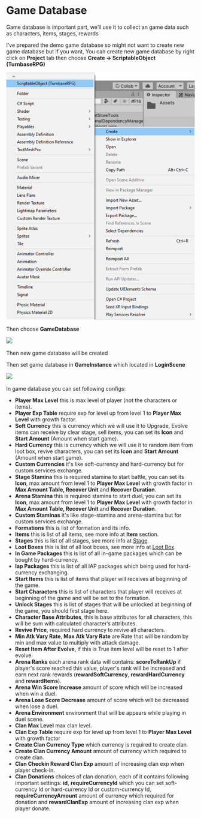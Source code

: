 # Game Database

Game database is important part, we’ll use it to collect an game data such as characters, items, stages, rewards

I’ve prepared the demo game database so might not want to create new game database but if you want, You can create new game database by right click on **Project** tab then choose **Create -> ScriptableObject (TurnbaseRPG)**

![](../images/CreateScriptableObject.png)

Then choose **GameDatabase**

![](../images/0ctgiVa_aTiS8qMYq.png)

Then new game database will be created

Then set game database in **GameInstance** which located in **LoginScene**

![](../images/05lzkHSKtGO-ZJucm.png)

In game database you can set following configs:

*   **Player Max Level** this is max level of player (not the characters or items).
*   **Player Exp Table** require exp for level up from level 1 to **Player Max Level** with growth factor.
*   **Soft Currency** this is currency which we will use it to Upgrade, Evolve items can receive by clear stage, sell items, you can set its **Icon** and **Start Amount** (Amount when start game).
*   **Hard Currency** this is currency which we will use it to random item from loot box, revive characters, you can set its **Icon** and **Start Amount** (Amount when start game).
*   **Custom Currencies** it's like soft-currency and hard-currency but for custom services exchange.
*   **Stage Stamina** this is required stamina to start battle, you can set its **Icon**, max amount from level 1 to **Player Max Level** with growth factor in **Max Amount Table, Recover Unit** and **Recover Duration**.
*   **Arena Stamina** this is required stamina to start duel, you can set its **Icon**, max amount from level 1 to **Player Max Level** with growth factor in **Max Amount Table, Recover Unit** and **Recover Duration**.
*   **Custom Staminas** it's like stage-stamina and arena-stamina but for custom services exchange.
*   **Formations** this is list of formation and its info.
*   **Items** this is list of all items, see more info at **Item** section.
*   **Stages** this is list of all stages, see more info at [Stage](../pages/010-stage).
*   **Loot Boxes** this is list of all loot boxes, see more info at [Loot Box](../pages/011-loot-box).
*   **In Game Packages** this is list of all in-game packages which can be bought by hard-currency.
*   **Iap Packages** this is list of all IAP packages which being used for hard-currency exchanging.
*   **Start Items** this is list of items that player will receives at beginning of the game.
*   **Start Characters** this is list of characters that player will receives at beginning of the game and will be set to the formation.
*   **Unlock Stages** this is list of stages that will be unlocked at beginning of the game, you should first stage here.
*   **Character Base Attributes**, this is base attributes for all characters, this will be sum with calculated character’s attributes.
*   **Revive Price**, required hard currency to revive all characters.
*   **Min Atk Vary Rate**, **Max Atk Vary Rate** are Rate that will be random by min and max value to multiply with attack damage.
*   **Reset Item After Evolve**, if this is True item level will be reset to 1 after evolve.
*   **Arena Ranks** each arena rank data will contains: **scoreToRankUp** if player's score reached this value, player's rank will be increased and earn next rank rewards (**rewardSoftCurrency**, **rewardHardCurrency** and **rewardItems**).
*   **Arena Win Score Increase** amount of score which will be increased when win a duel.
*   **Arena Lose Score Decrease** amount of score which will be decreased when lose a duel.
*   **Arena Environment** environment that will be appears while playing in duel scene.
*   **Clan Max Level** max clan level.
*   **Clan Exp Table** require exp for level up from level 1 to **Player Max Level** with growth factor
*   **Create Clan Currency Type** which currency is required to create clan.
*   **Create Clan Currency Amount** amount of currency which required to create clan.
*   **Clan Checkin Reward Clan Exp** amount of increasing clan exp when player check-in.
*   **Clan Donations** choices of clan donation, each of it contains following important settings: **id**, **requireCurrencyId** which you can set soft-currency Id or hard-currency Id or custom-currency Id, **requireCurrencyAmount** amount of currency which required for donation and **rewardClanExp** amount of increasing clan exp when player donate.